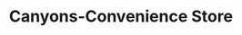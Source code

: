 ---
title: "Canyons-Convenience Store"
url: /athens/canyons-convenience-store/
shop: Lebensmittel
---